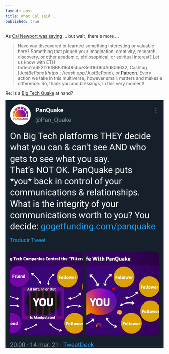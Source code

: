 ```yaml
---
layout: post
title: What Cal said ...
published: true
---
```


As [Cal Newport was saying](https://youtu.be/uNVXzs0HuTo) ... but wait, there's more ...

> Have you discovered or learned something interesting or valuable here? Something that piqued your imagination, creativity, research, discovery, or other academic, philosophical, or spiritual interest? Let us know with ETH 0x1eb2d6E3f26fBBF31B485bbe3e316D6dAd806632, Cashtag [$JustBePono](https://cash.app/$JustBePono), or [Patreon](https://patreon.com/metavalent). Every action we take in this multiverse, however small, matters and makes a difference. So, thank you and blessings, in this very moment!

Re: Is a [Big Tech Quake](https://twitter.com/Pan_Quake/status/1371295085682380800) at hand?

![](/images/Screenshot_20210315-111639.png)

